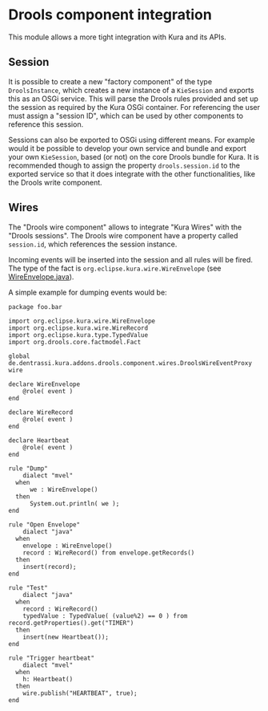 # Drools component integration

This module allows a more tight integration with Kura and its APIs.

## Session

It is possible to create a new "factory component" of the type `DroolsInstance`, which creates a
new instance of a `KieSession` and exports this as an OSGi service. This will parse the Drools rules
provided and set up the session as required by the Kura OSGi container. For referencing the user must
assign a "session ID", which can be used by other components to reference this session.

Sessions can also be exported to OSGi using different means. For example would it be possible to
develop your own service and bundle and export your own `KieSession`, based (or not) on the
core Drools bundle for Kura. It is recommended though to assign the property `drools.session.id` to
the exported service so that it does integrate with the other functionalities, like the Drools write component.

## Wires

The "Drools wire component" allows to integrate "Kura Wires" with the "Drools sessions". The Drools wire
component have a property called `session.id`, which references the session instance.

Incoming events will be inserted into the session and all rules will be fired. The type of the fact is `org.eclipse.kura.wire.WireEnvelope` (see [WireEnvelope.java](https://github.com/eclipse/kura/blob/develop/kura/org.eclipse.kura.api/src/main/java/org/eclipse/kura/wire/WireEnvelope.java)).

A simple example for dumping events would be:

~~~
package foo.bar

import org.eclipse.kura.wire.WireEnvelope
import org.eclipse.kura.wire.WireRecord
import org.eclipse.kura.type.TypedValue
import org.drools.core.factmodel.Fact

global de.dentrassi.kura.addons.drools.component.wires.DroolsWireEventProxy wire

declare WireEnvelope
    @role( event )
end

declare WireRecord
    @role( event )
end

declare Heartbeat
    @role( event )
end

rule "Dump"
    dialect "mvel"
  when
      we : WireEnvelope()
  then
      System.out.println( we );
end

rule "Open Envelope"
    dialect "java"
  when
    envelope : WireEnvelope()
    record : WireRecord() from envelope.getRecords()
  then
    insert(record);
end

rule "Test"
    dialect "java"
  when
    record : WireRecord()
    typedValue : TypedValue( (value%2) == 0 ) from record.getProperties().get("TIMER")
  then
    insert(new Heartbeat());
end

rule "Trigger heartbeat"
    dialect "mvel"
  when
    h: Heartbeat()
  then
    wire.publish("HEARTBEAT", true);
end
~~~